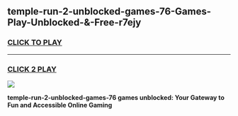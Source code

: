 
## temple-run-2-unblocked-games-76-Games-Play-Unblocked-&-Free-r7ejy
<h3>
<a href="https://premium76.site?title=temple-run-2-unblocked-games-76&ref=24A">CLICK TO PLAY</a></h3>
<hr>

<h3>
<a href="https://premium76.site?title=temple-run-2-unblocked-games-76&ref=24A">CLICK 2 PLAY</a>
  
</h3>

<a href="https://premium76.site?title=temple-run-2-unblocked-games-76&ref=24A"><img src="https://clearcache.store/games.png"></a>


**temple-run-2-unblocked-games-76 games unblocked: Your Gateway to Fun and Accessible Online Gaming**
